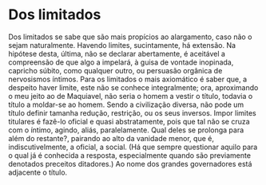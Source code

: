 # Dos limitados

Dos limitados se sabe que são mais propícios ao alargamento, caso não o sejam naturalmente. Havendo limites, sucintamente, há extensão. Na hipótese desta, última, não se declarar abertamente, é aceitável a compreensão de que algo a impelará, à guisa de vontade inopinada, capricho súbito, como qualquer outro, ou persuasão orgânica de nervosismos íntimos.
Para os limitados o mais axiomático é saber que, a despeito haver limite, este não se conhece integralmente; ora, aproximando o meu jeito ao de Maquiavel, não seria o homem a vestir o título, todavia o título a moldar-se ao homem.
Sendo a civilização diversa, não pode um título definir tamanha redução, restrição, ou os seus inversos. Impor limites titulares é fazê-lo oficial e quasi abstratamente, pois que tal não se cruza com o íntimo, agindo, aliás, paralelamente.
Qual deles se prolonga para além do restante?, pairando ao alto da vanidade menor, que é, indiscutivelmente, a oficial, a social.
(Há que sempre questionar aquilo para o qual já é conhecida a resposta, especialmente quando são previamente denotados preceitos ditadores.)
Ao nome dos grandes governadores está adjacente o título.
